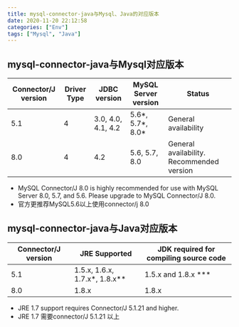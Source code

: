 ```yaml
---
title: mysql-connector-java与Mysql、Java的对应版本
date: 2020-11-20 22:12:58
categories: ["Env"]
tags: ["Mysql", "Java"]
---
```




## mysql-connector-java与Mysql对应版本

| **Connector/J version** | **Driver Type** | **JDBC version**   | **MySQL Server version** | **Status**                                |
| ----------------------- | --------------- | ------------------ | ------------------------ | ----------------------------------------- |
| 5.1                     | 4               | 3.0, 4.0, 4.1, 4.2 | 5.6\*, 5.7\*, 8.0\*      | General availability                      |
| 8.0                     | 4               | 4.2                | 5.6, 5.7, 8.0            | General availability. Recommended version |

* MySQL Connector/J 8.0 is highly recommended for use with MySQL Server 8.0, 5.7, and 5.6. Please upgrade to MySQL Connector/J 8.0.
* 官方更推荐MySQL5.6以上使用connector/j 8.0



## mysql-connector-java与Java对应版本

| **Connector/J version** | **JRE Supported**                | **JDK required for compiling source code** |
| ----------------------- | -------------------------------- | ------------------------------------------ |
| 5.1                     | 1.5.x, 1.6.x, 1.7.x\*, 1.8.x\*\* | 1.5.x and 1.8.x \*\*\*                     |
| 8.0                     | 1.8.x                            | 1.8.x                                      |

* JRE 1.7 support requires Connector/J 5.1.21 and higher.
* JRE 1.7 需要connector/J 5.1.21 以上